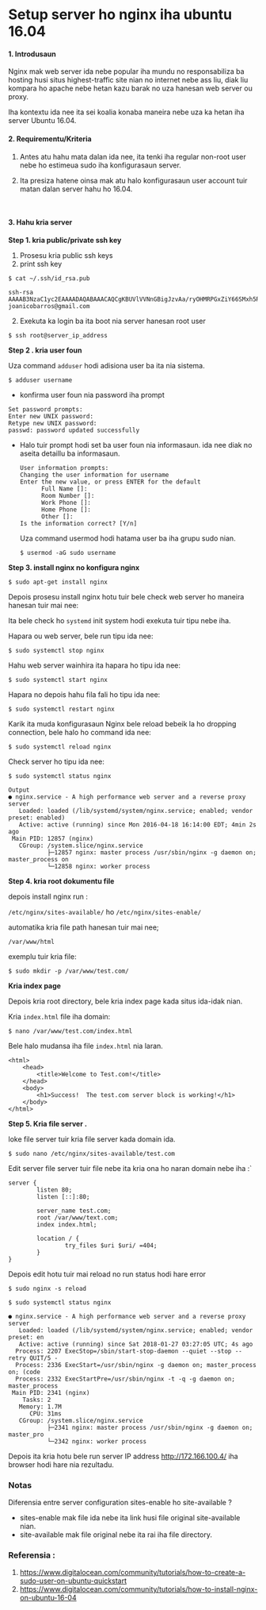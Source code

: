 # Setup server ho nginx iha ubuntu 16.04
#### 1. Introdusaun

Nginx mak web server ida nebe popular iha mundu no responsabiliza ba hosting husi situs highest-traffic site nian no internet nebe ass liu, diak liu kompara ho apache nebe hetan kazu barak no uza hanesan web server ou proxy.

Iha kontextu ida nee ita sei koalia konaba maneira nebe uza ka hetan iha server Ubuntu 16.04.

#### 2. Requirementu/Kriteria

1. Antes atu hahu mata dalan ida nee, ita tenki iha regular non-root user  nebe ho estimeua sudo iha konfigurasaun server. 

2. Ita presiza hatene oinsa mak atu halo konfigurasaun user account tuir matan dalan server hahu ho 16.04.

   ​

#### 3. Hahu kria server

**Step 1. kria public/private ssh key** 

1.  Prosesu kria public ssh keys
2.  print ssh key


   `$ cat ~/.ssh/id_rsa.pub`

```
ssh-rsa AAAAB3NzaC1yc2EAAAADAQABAAACAQCgKBUVlVVNnGBigJzvAa/ryOHMRPGxZiY66SMxh5RrVsA05kj4IUb6U0Cqf3pgBJSxF5tY2s6g8m7wM923RNRdvC5gsORKpe0FMgIQ== joanicobarros@gmail.com
```

2. Exekuta ka login ba ita boot nia server hanesan root user

`$ ssh root@server_ip_address`

**Step 2 . kria user foun**

Uza command `adduser` hodi adisiona user ba ita nia sistema.

`$ adduser username`

- konfirma user foun nia password iha prompt

```
Set password prompts:
Enter new UNIX password:
Retype new UNIX password:
passwd: password updated successfully
```
- Halo tuir prompt hodi set ba user foun nia informasaun. ida nee diak no aseita detaillu ba informasaun.

  ```
  User information prompts:
  Changing the user information for username
  Enter the new value, or press ENTER for the default
    	Full Name []:
    	Room Number []:
    	Work Phone []:
    	Home Phone []:
    	Other []:
  Is the information correct? [Y/n]
  ```
  Uza command usermod hodi hatama user ba iha grupu sudo nian.

  `$ usermod -aG sudo username`

**Step 3. install nginx no konfigura nginx**

`$ sudo apt-get install nginx`

Depois prosesu install nginx hotu tuir bele check web server ho maneira hanesan tuir mai nee:

Ita bele check ho `systemd` init system hodi exekuta tuir tipu nebe iha.

Hapara ou  web server, bele run tipu ida nee:

```
$ sudo systemctl stop nginx

```

Hahu web server wainhira ita hapara ho tipu ida nee:

```
$ sudo systemctl start nginx

```

Hapara no depois hahu fila fali ho tipu ida nee:

```
$ sudo systemctl restart nginx

```

Karik ita muda konfigurasaun Nginx bele reload bebeik la ho dropping connection, bele halo ho command ida nee:

```
$ sudo systemctl reload nginx

```

Check server ho tipu ida nee:

```
$ sudo systemctl status nginx
```

```
Output
● nginx.service - A high performance web server and a reverse proxy server
   Loaded: loaded (/lib/systemd/system/nginx.service; enabled; vendor preset: enabled)
   Active: active (running) since Mon 2016-04-18 16:14:00 EDT; 4min 2s ago
 Main PID: 12857 (nginx)
   CGroup: /system.slice/nginx.service
           ├─12857 nginx: master process /usr/sbin/nginx -g daemon on; master_process on
           └─12858 nginx: worker process
```

**Step 4. kria root dokumentu file**

depois install nginx run :

`/etc/nginx/sites-available/` ho `/etc/nginx/sites-enable/`

automatika kria file path hanesan tuir mai nee;

`/var/www/html`

exemplu tuir kria file:

```
$ sudo mkdir -p /var/www/test.com/
```

**Kria index page**

Depois kria root directory, bele kria index page kada situs ida-idak nian.

Kria `index.html` file iha domain:

```
$ nano /var/www/test.com/index.html

```

Bele halo mudansa iha file `index.html` nia laran.

```
<html>
    <head>
        <title>Welcome to Test.com!</title>
    </head>
    <body>
        <h1>Success!  The test.com server block is working!</h1>
    </body>
</html>
```

**Step 5. Kria  file server .**

loke file server tuir kria file server kada domain ida.

`$ sudo nano /etc/nginx/sites-available/test.com`

Edit server file server tuir file nebe ita kria ona ho naran domain nebe iha :`																																																																																																																																																																																																																																																																																																													

```
server {
        listen 80;
        listen [::]:80;

        server_name test.com;
        root /var/www/text.com;
        index index.html;

        location / {
                try_files $uri $uri/ =404;
        }
}

```

Depois edit hotu tuir mai reload no run status hodi hare error

`$ sudo nginx -s reload`

`$ sudo systemctl status nginx`

```
● nginx.service - A high performance web server and a reverse proxy server
   Loaded: loaded (/lib/systemd/system/nginx.service; enabled; vendor preset: en
   Active: active (running) since Sat 2018-01-27 03:27:05 UTC; 4s ago
  Process: 2207 ExecStop=/sbin/start-stop-daemon --quiet --stop --retry QUIT/5 -
  Process: 2336 ExecStart=/usr/sbin/nginx -g daemon on; master_process on; (code
  Process: 2332 ExecStartPre=/usr/sbin/nginx -t -q -g daemon on; master_process 
 Main PID: 2341 (nginx)
    Tasks: 2
   Memory: 1.7M
      CPU: 31ms
   CGroup: /system.slice/nginx.service
           ├─2341 nginx: master process /usr/sbin/nginx -g daemon on; master_pro
           └─2342 nginx: worker process                           
```

Depois ita kria hotu bele run server IP address http://172.166.100.4/ iha browser hodi hare nia rezultadu.



### Notas 

Diferensia entre server configuration sites-enable ho site-available ?

- sites-enable mak file ida nebe ita link husi file original site-available nian.
- site-available mak file original nebe ita rai iha file directory.



### Referensia :

1. https://www.digitalocean.com/community/tutorials/how-to-create-a-sudo-user-on-ubuntu-quickstart
2. https://www.digitalocean.com/community/tutorials/how-to-install-nginx-on-ubuntu-16-04
